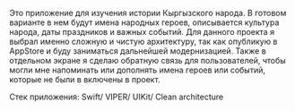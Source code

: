 Это приложение для изучения истории Кыргызского народа. 
В готовом варианте в нем будут имена народных героев, описывается культура народа, даты праздников и важных событий.
Для данного проекта я выбрал именно сложную и чистую архитектуру, так как опубликую в AppStore и буду заниматься дальнейшей модернизацией.
Также в отдельном экране я сделаю обратную связь для пользователей, чтобы могли мне напоминать или дополнять имена героев или событий, которые не были в включены в проект.

Стек приложения: 
Swift/
VIPER/
UIKit/
Clean architecture

